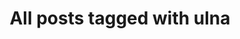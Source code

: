 ---
layout: tag
title: "All posts tagged with ulna"
permalink: /weblog/tags/ulna/
taxonomy: ulna
---
